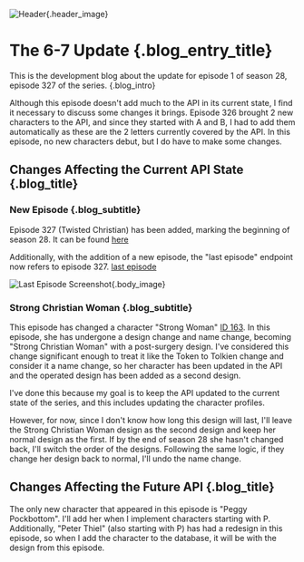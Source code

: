 ![Header](/blog/images/6_7_Episode.webp){.header_image}
# The 6-7 Update {.blog_entry_title}

This is the development blog about the update for episode 1 of season 28, episode 327 of the series.
{.blog_intro}

Although this episode doesn't add much to the API in its current state, I find it necessary to discuss some changes it brings. Episode 326 brought 2 new characters to the API, and since they started with A and B, I had to add them automatically as these are the 2 letters currently covered by the API. In this episode, no new characters debut, but I do have to make some changes.

## Changes Affecting the Current API State {.blog_title}

### New Episode {.blog_subtitle}

Episode 327 (Twisted Christian) has been added, marking the beginning of season 28. It can be found [here](/api/episodes/327)

Additionally, with the addition of a new episode, the "last episode" endpoint now refers to episode 327. [last episode](/api/lastepisode)

![Last Episode Screenshot](/blog/images/Last_Episode_327.webp){.body_image}

### Strong Christian Woman {.blog_subtitle}

This episode has changed a character "Strong Woman" [ID 163](/api/characters/163). In this episode, she has undergone a design change and name change, becoming "Strong Christian Woman" with a post-surgery design. I've considered this change significant enough to treat it like the Token to Tolkien change and consider it a name change, so her character has been updated in the API and the operated design has been added as a second design.

I've done this because my goal is to keep the API updated to the current state of the series, and this includes updating the character profiles.

However, for now, since I don't know how long this design will last, I'll leave the Strong Christian Woman design as the second design and keep her normal design as the first. If by the end of season 28 she hasn't changed back, I'll switch the order of the designs. Following the same logic, if they change her design back to normal, I'll undo the name change.

## Changes Affecting the Future API {.blog_title}

The only new character that appeared in this episode is "Peggy Pockbottom". I'll add her when I implement characters starting with P. Additionally, "Peter Thiel" (also starting with P) has had a redesign in this episode, so when I add the character to the database, it will be with the design from this episode.